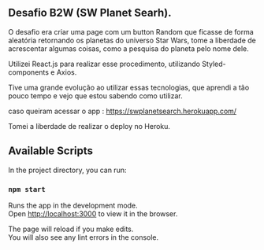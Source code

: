 ## Desafio B2W (SW Planet Searh).

O desafio era criar uma page com um button Random que ficasse de forma aleatória
retornando os planetas do universo Star Wars, tome a liberdade de acrescentar
algumas coisas, como a pesquisa do planeta pelo nome dele.

Utilizei React.js para realizar esse procedimento, utilizando Styled-components e Axios.

Tive uma grande evolução ao utilizar essas tecnologias, que aprendi a tão pouco tempo
e vejo que estou sabendo como utilizar.

caso queiram acessar o app : https://swplanetsearch.herokuapp.com/

Tomei a liberdade de realizar o deploy no Heroku.

## Available Scripts

In the project directory, you can run:

### `npm start`

Runs the app in the development mode.<br>
Open [http://localhost:3000](http://localhost:3000) to view it in the browser.

The page will reload if you make edits.<br>
You will also see any lint errors in the console.
